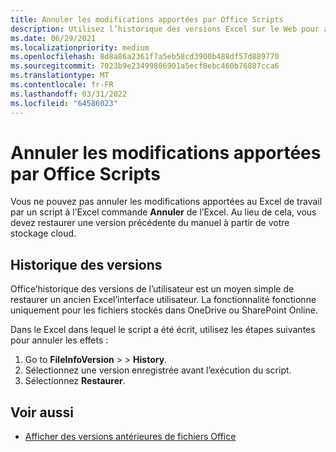 ```yaml
---
title: Annuler les modifications apportées par Office Scripts
description: Utilisez l’historique des versions Excel sur le Web pour annuler les modifications apportées en exécutant un script.
ms.date: 06/29/2021
ms.localizationpriority: medium
ms.openlocfilehash: 8d8a86a2361f7a5eb58cd3900b488df57d889770
ms.sourcegitcommit: 7023b9e23499806901a5ecf8ebc460b76887cca6
ms.translationtype: MT
ms.contentlocale: fr-FR
ms.lasthandoff: 03/31/2022
ms.locfileid: "64586023"
---
```

# <a name="undo-the-changes-made-by-office-scripts"></a>Annuler les modifications apportées par Office Scripts

Vous ne pouvez pas annuler les modifications apportées au Excel de travail par un script à l’Excel commande **Annuler** de l’Excel. Au lieu de cela, vous devez restaurer une version précédente du manuel à partir de votre stockage cloud.

## <a name="version-history"></a>Historique des versions

Office’historique des versions de l’utilisateur est un moyen simple de restaurer un ancien Excel’interface utilisateur. La fonctionnalité fonctionne uniquement pour les fichiers stockés dans OneDrive ou SharePoint Online.

Dans le Excel dans lequel le script a été écrit, utilisez les étapes suivantes pour annuler les effets :

1. Go to **FileInfoVersion** >  >  **History**.
2. Sélectionnez une version enregistrée avant l’exécution du script.
3. Sélectionnez **Restaurer**.

## <a name="see-also"></a>Voir aussi

- [Afficher des versions antérieures de fichiers Office](https://support.office.com/article/View-previous-versions-of-Office-files-5c1e076f-a9c9-41b8-8ace-f77b9642e2c2#ID0EABBAAA=Web)
